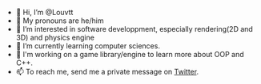- 👋 Hi, I’m @Louvtt
- 🌺 My pronouns are he/him
- 👀 I’m interested in software developpment, especially rendering(2D and 3D) and physics engine
- 🌱 I’m currently learning computer sciences.
- 🌲 I'm working on a game library/engine to learn more about OOP and C++.
- 📫 To reach me, send me a private message on [Twitter](twitter.com/Louvtt).
